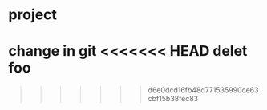











# project
change in git
<<<<<<< HEAD
delet foo
=======





>>>>>>> d6e0dcd16fb48d771535990ce63cbf15b38fec83

